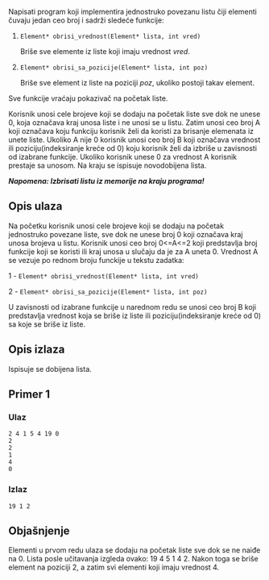 Napisati program koji implementira jednostruko povezanu listu čiji elementi čuvaju jedan ceo broj i sadrži sledeće funkcije:

1. ```Element* obrisi_vrednost(Element* lista, int vred)```

    Briše sve elemente iz liste koji imaju vrednost *vred*.
2. ```Element* obrisi_sa_pozicije(Element* lista, int poz)```

    Briše sve element iz liste na poziciji *poz*, ukoliko postoji takav element.

Sve funkcije vraćaju pokazivač na početak liste.

Korisnik unosi cele brojeve koji se dodaju na početak liste sve dok ne unese 0, koja označava kraj unosa liste i ne unosi se u listu. Zatim unosi ceo broj A koji označava koju funkciju korisnik želi da koristi za brisanje elemenata iz unete liste. Ukoliko A nije 0 korisnik unosi ceo broj B koji označava vrednost ili poziciju(indeksiranje kreće od 0) koju korisnik želi da izbriše u zavisnosti od izabrane funkcije. Ukoliko korisnik unese 0 za vrednost A korisnik prestaje sa unosom. Na kraju se ispisuje novodobijena lista.

***Napomena: Izbrisati listu iz memorije na kraju programa!***

## Opis ulaza

Na početku korisnik unosi cele brojeve koji se dodaju na početak jednostruko povezane liste, sve dok ne unese broj 0 koji označava kraj unosa brojeva u listu.
Korisnik unosi ceo broj 0<=A<=2 koji predstavlja broj funkcije koji se koristi ili kraj unosa u slučaju da je za A uneta 0. Vrednost A se vezuje po rednom broju funckije u tekstu zadatka:

1 - ```Element* obrisi_vrednost(Element* lista, int vred)```

2 - ```Element* obrisi_sa_pozicije(Element* lista, int poz)```

U zavisnosti od izabrane funkcije u narednom redu se unosi ceo broj B koji predstavlja vrednost koja se briše iz liste ili poziciju(indeksiranje kreće od 0) sa koje se briše iz liste.

## Opis izlaza

Ispisuje se dobijena lista.


## Primer 1

### Ulaz

~~~
2 4 1 5 4 19 0
2
2
1
4
0
~~~

### Izlaz

~~~
19 1 2
~~~

## Objašnjenje
Elementi u prvom redu ulaza se dodaju na početak liste sve dok se ne naiđe na 0. Lista posle učitavanja izgleda ovako: 19 4 5 1 4 2. Nakon toga se briše element na poziciji 2, a zatim svi elementi koji imaju vrednost 4.
